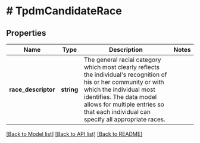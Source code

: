 # # TpdmCandidateRace

## Properties

Name | Type | Description | Notes
------------ | ------------- | ------------- | -------------
**race_descriptor** | **string** | The general racial category which most clearly reflects the individual&#39;s recognition of his or her community or with which the individual most identifies. The data model allows for multiple entries so that each individual can specify all appropriate races. |

[[Back to Model list]](../../README.md#models) [[Back to API list]](../../README.md#endpoints) [[Back to README]](../../README.md)
